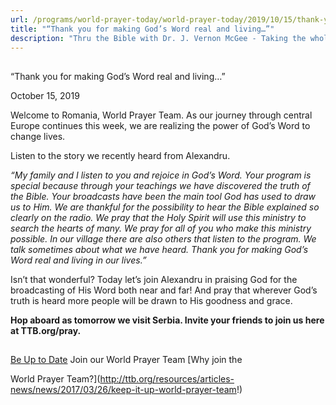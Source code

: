 ```yaml
---
url: /programs/world-prayer-today/world-prayer-today/2019/10/15/thank-you-for-making-god-s-word-real-and-living
title: "“Thank you for making God’s Word real and living…”"
description: "Thru the Bible with Dr. J. Vernon McGee - Taking the whole Word to the whole world"
---
```







## 
 “Thank you for making God’s Word real and living…”


October 15, 2019




Welcome to Romania, World Prayer Team. As our journey through central Europe continues this week, we are realizing the power of God’s Word to change lives. 


Listen to the story we recently heard from Alexandru.


*“My family and I listen to you and rejoice in God’s Word. Your program is special because through your teachings we have discovered the truth of the Bible. Your broadcasts have been the main tool God has used to draw us to Him. We are thankful for the possibility to hear the Bible explained so clearly on the radio. We pray that the Holy Spirit will use this ministry to search the hearts of many. We pray for all of you who make this ministry possible. In our village there are also others that listen to the program. We talk sometimes about what we have heard. Thank you for making God’s Word real and living in our lives.”*


Isn’t that wonderful? Today let’s join Alexandru in praising God for the broadcasting of His Word both near and far! And pray that wherever God’s truth is heard more people will be drawn to His goodness and grace.


**Hop aboard as tomorrow we visit Serbia. Invite your friends to join us here at TTB.org/pray.**







## 




[Be Up to Date](http://feeds.feedburner.com/WorldPrayerToday "World Prayer Today RSS Feed")
Join our World Prayer Team
[Why join the  

World Prayer Team?](http://ttb.org/resources/articles-news/news/2017/03/26/keep-it-up-world-prayer-team!)




